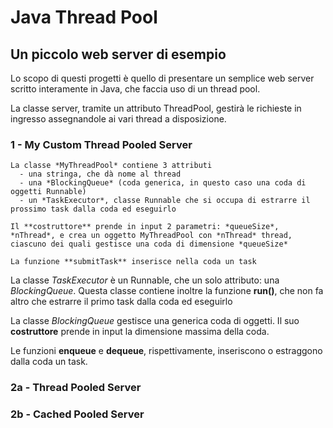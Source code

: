 # Java Thread Pool
## Un piccolo web server di esempio

Lo scopo di questi progetti è quello di presentare un semplice web server scritto interamente in Java, che faccia uso di un thread pool.

La classe server, tramite un attributo ThreadPool, gestirà le richieste in ingresso assegnandole ai vari thread a disposizione.

### 1 - My Custom Thread Pooled Server
```
La classe *MyThreadPool* contiene 3 attributi
  - una stringa, che dà nome al thread
  - una *BlockingQueue* (coda generica, in questo caso una coda di oggetti Runnable)
  - un *TaskExecutor*, classe Runnable che si occupa di estrarre il prossimo task dalla coda ed eseguirlo

Il **costruttore** prende in input 2 parametri: *queueSize*, *nThread*, e crea un oggetto MyThreadPool con *nThread* thread, ciascuno dei quali gestisce una coda di dimensione *queueSize*

La funzione **submitTask** inserisce nella coda un task
```

La classe *TaskExecutor* è un Runnable, che un solo attributo: una *BlockingQueue*.
Questa classe contiene inoltre la funzione **run()**, che non fa altro che estrarre il primo task dalla coda ed eseguirlo

La classe *BlockingQueue* gestisce una generica coda di oggetti.
Il suo **costruttore** prende in input la dimensione massima della coda.

Le funzioni **enqueue** e **dequeue**, rispettivamente, inseriscono o estraggono dalla coda un task.

### 2a - Thread Pooled Server
### 2b - Cached Pooled Server
